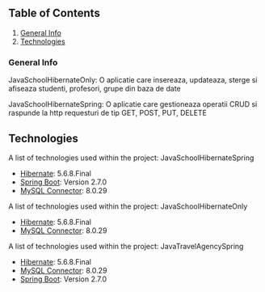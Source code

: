 ## Table of Contents
1. [General Info](#general-info)
2. [Technologies](#technologies)
### General Info

JavaSchoolHibernateOnly: O aplicatie care insereaza, updateaza, sterge si afiseaza studenti, profesori, grupe din baza de date

JavaSchoolHibernateSpring: O aplicatie care gestioneaza operatii CRUD si raspunde la http requesturi de tip GET, POST, PUT, DELETE

## Technologies

A list of technologies used within the project: JavaSchoolHibernateSpring
* [Hibernate](https://hibernate.org): 5.6.8.Final
* [Spring Boot](https://spring.io/projects/spring-boot): Version 2.7.0
* [MySQL Connector](https://www.mysql.com/products/connector/): 8.0.29

A list of technologies used within the project: JavaSchoolHibernateOnly
* [Hibernate](https://hibernate.org): 5.6.8.Final
* [MySQL Connector](https://www.mysql.com/products/connector/): 8.0.29

A list of technologies used within the project: JavaTravelAgencySpring
* [Hibernate](https://hibernate.org): 5.6.8.Final
* [MySQL Connector](https://www.mysql.com/products/connector/): 8.0.29
* [Spring Boot](https://spring.io/projects/spring-boot): Version 2.7.0
